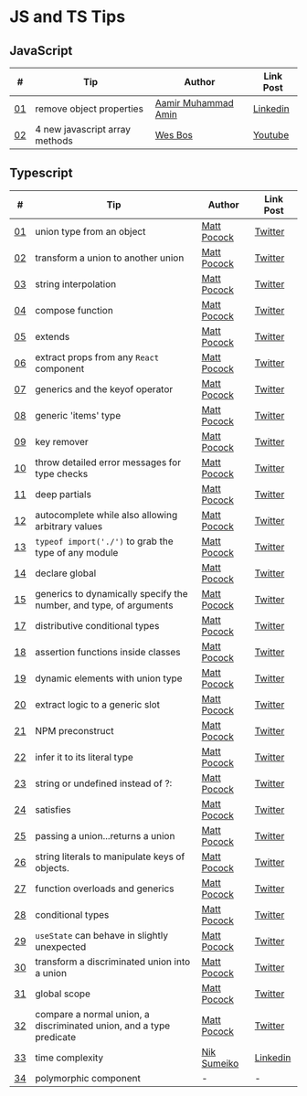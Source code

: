 # JS and TS Tips

## JavaScript

| # | Tip | Author | Link Post |
| --- | --- | --- | --- |
| [01](src/javascript/01.js) | remove object properties | [Aamir Muhammad Amin](https://www.linkedin.com/in/aamir-muhammad-amin-a80a0421a/) | [Linkedin](https://www.linkedin.com/posts/aamir-muhammad-amin-a80a0421a_javascript-activity-6994770362081132544-iSst) |
| [02](src/javascript/02.js) | 4 new javascript array methods | [Wes Bos](https://www.youtube.com/@WesBos) | [Youtube](https://www.youtube.com/shorts/0QeRLR146tc) |

## Typescript

| # | Tip | Author | Link Post |
| --- | --- | --- | --- |
| [01](src/typescript/01.ts) | union type from an object | [Matt Pocock](https://twitter.com/mattpocockuk) | [Twitter](https://twitter.com/mpocock1/status/1497262298368409605) |
| [02](src/typescript/02.ts) | transform a union to another union | [Matt Pocock](https://twitter.com/mattpocockuk) | [Twitter](https://twitter.com/mpocock1/status/1498284926621396992) |
| [03](src/typescript/03.ts) | string interpolation | [Matt Pocock](https://twitter.com/mattpocockuk) | [Twitter](https://twitter.com/mpocock1/status/1499002040168636420)
| [04](src/typescript/04.ts) | compose function | [Matt Pocock](https://twitter.com/mattpocockuk) | [Twitter](https://twitter.com/mpocock1/status/1499730377337827336)
| [05](src/typescript/05.ts) | extends | [Matt Pocock](https://twitter.com/mattpocockuk) | [Twitter](https://twitter.com/mpocock1/status/1500813765973053440)
| [06](src/typescript/06.tsx) | extract props from any `React` component | [Matt Pocock](https://twitter.com/mattpocockuk) | [Twitter](https://twitter.com/mpocock1/status/1501533441791193090)
| [07](src/typescript/07.ts) | generics and the keyof operator | [Matt Pocock](https://twitter.com/mattpocockuk) | [Twitter](https://twitter.com/mpocock1/status/1502264005251018754)
| [08](src/typescript/08.tsx) | generic 'items' type | [Matt Pocock](https://twitter.com/mattpocockuk) | [Twitter](https://twitter.com/mpocock1/status/1503352924537339904)
| [09](src/typescript/09.ts) | key remover | [Matt Pocock](https://twitter.com/mattpocockuk) | [Twitter](https://twitter.com/mpocock1/status/1504088070869884929)
| [10](src/typescript/10.ts) | throw detailed error messages for type checks | [Matt Pocock](https://twitter.com/mattpocockuk) | [Twitter](https://twitter.com/mpocock1/status/1504802045794078723)
| [11](src/typescript/11.ts) | deep partials | [Matt Pocock](https://twitter.com/mattpocockuk) | [Twitter](https://twitter.com/mpocock1/status/1505892984658743300)
| [12](src/typescript/12.tsx) | autocomplete while also allowing arbitrary values | [Matt Pocock](https://twitter.com/mattpocockuk) | [Twitter](https://twitter.com/mpocock1/status/1506607945445949446)
| [13](src/typescript/13.ts) | `typeof import('./')` to grab the type of any module | [Matt Pocock](https://twitter.com/mattpocockuk) | [Twitter](https://twitter.com/mpocock1/status/1508408811635322883)
| [14](src/typescript/14.ts) | declare global | [Matt Pocock](https://twitter.com/mattpocockuk) | [Twitter](https://twitter.com/mpocock1/status/1509131700382715905)
| [15](src/typescript/15.ts) | generics to dynamically specify the number, and type, of arguments | [Matt Pocock](https://twitter.com/mattpocockuk) | [Twitter](https://twitter.com/mpocock1/status/1509850662795989005)
| [17](src/typescript/17.ts) | distributive conditional types | [Matt Pocock](https://twitter.com/mattpocockuk) | [Twitter](https://twitter.com/mpocock1/status/1511664262665670657)
| [18](src/typescript/18.ts) | assertion functions inside classes | [Matt Pocock](https://twitter.com/mattpocockuk) | [Twitter](https://twitter.com/mpocock1/status/1512388535692652547)
| [19](src/typescript/19.ts) | dynamic elements with union type | [Matt Pocock](https://twitter.com/mattpocockuk) | [Twitter](https://twitter.com/mpocock1/status/1513492326555037698)
| [20](src/typescript/20.ts) | extract logic to a generic slot | [Matt Pocock](https://twitter.com/mattpocockuk) | [Twitter](https://twitter.com/mpocock1/status/1516752789564764160)
| [21](src/typescript/21.ts) | NPM preconstruct | [Matt Pocock](https://twitter.com/mattpocockuk) | [Twitter](https://twitter.com/mattpocockuk/status/1525075901905522691)
| [22](src/typescript/22.ts) | infer it to its literal type | [Matt Pocock](https://twitter.com/mattpocockuk) | [Twitter](https://twitter.com/mattpocockuk/status/1526162474084737024)
| [23](src/typescript/23.ts) | string or undefined instead of ?: | [Matt Pocock](https://twitter.com/mattpocockuk) | [Twitter](https://twitter.com/mattpocockuk/status/1534130638755880961)
| [24](src/typescript/24.ts) | satisfies | [Matt Pocock](https://twitter.com/mattpocockuk) | [Twitter](https://twitter.com/mattpocockuk/status/1536670032360611840)
| [25](src/typescript/25.ts) | passing a union...returns a union | [Matt Pocock](https://twitter.com/mattpocockuk) | [Twitter](https://twitter.com/mattpocockuk/status/1546467590679146496)
| [26](src/typescript/26.ts) | string literals to manipulate keys of objects. | [Matt Pocock](https://twitter.com/mattpocockuk) | [Twitter](https://twitter.com/mattpocockuk/status/1549011100364144647)
| [27](src/typescript/27.ts) | function overloads and generics | [Matt Pocock](https://twitter.com/mattpocockuk) | [Twitter](https://twitter.com/mattpocockuk/status/1549783691609587712)
| [28](src/typescript/28.ts) | conditional types | [Matt Pocock](https://twitter.com/mattpocockuk) | [Twitter](https://twitter.com/mattpocockuk/status/1552254507496652800)
| [29](src/typescript/29.ts) | `useState` can behave in slightly unexpected  | [Matt Pocock](https://twitter.com/mattpocockuk) | [Twitter](https://twitter.com/mattpocockuk/status/1570377640137179137)
| [30](src/typescript/30.ts) | transform a discriminated union into a union | [Matt Pocock](https://twitter.com/mattpocockuk) | [Twitter](https://twitter.com/mattpocockuk/status/1587431441427795968)
| [31](src/typescript/31.ts) | global scope | [Matt Pocock](https://twitter.com/mattpocockuk) | [Twitter](https://twitter.com/mattpocockuk/status/1590333383501979649)
| [32](src/typescript/32.ts) | compare a normal union, a discriminated union, and a type predicate | [Matt Pocock](https://twitter.com/mattpocockuk) | [Twitter](https://twitter.com/mattpocockuk/status/1592130978234900484)
| [33](src/typescript/33.ts) | time complexity | [Nik Sumeiko](https://www.linkedin.com/in/niksumeiko/) | [Linkedin](https://www.linkedin.com/posts/niksumeiko_cleancode-javascript-activity-6985932162764025856-M_pV/?utm_source=share&utm_medium=member_desktop)
| [34](src/typescript/34.tsx) | polymorphic component | - | -
